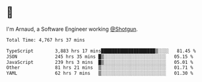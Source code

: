 # 👋

I'm Arnaud, a Software Engineer working [@Shotgun](https://shotgun.live).

<!--START_SECTION:waka-->

```txt
Total Time: 4,767 hrs 37 mins

TypeScript        3,883 hrs 17 mins████████████████████▒░░░░   81.45 %
JSON              245 hrs 35 mins █▒░░░░░░░░░░░░░░░░░░░░░░░   05.15 %
JavaScript        239 hrs 3 mins  █▒░░░░░░░░░░░░░░░░░░░░░░░   05.01 %
Other             81 hrs 21 mins  ▒░░░░░░░░░░░░░░░░░░░░░░░░   01.71 %
YAML              62 hrs 7 mins   ▒░░░░░░░░░░░░░░░░░░░░░░░░   01.30 %
```

<!--END_SECTION:waka-->
